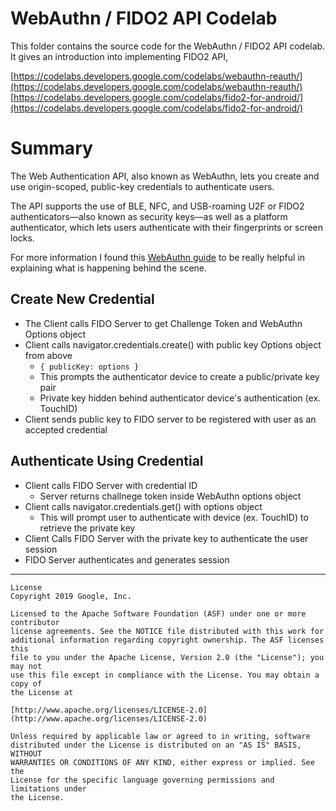 # WebAuthn / FIDO2 API Codelab
This folder contains the source code for the WebAuthn / FIDO2 API codelab. It gives an introduction into implementing FIDO2 API,


[https://codelabs.developers.google.com/codelabs/webauthn-reauth/](https://codelabs.developers.google.com/codelabs/webauthn-reauth/)
[https://codelabs.developers.google.com/codelabs/fido2-for-android/](https://codelabs.developers.google.com/codelabs/fido2-for-android/)


# Summary

The Web Authentication API, also known as WebAuthn, lets you create and use origin-scoped, public-key credentials to authenticate users.

The API supports the use of BLE, NFC, and USB-roaming U2F or FIDO2
authenticators—also known as security keys—as well as a platform
authenticator, which lets users authenticate with their fingerprints or
screen locks.

For more information I found this [WebAuthn guide](https://webauthn.guide/) to be really helpful in explaining what is happening behind the scene.

## Create New Credential
- The Client calls FIDO Server to get Challenge Token and WebAuthn Options object
- Client calls navigator.credentials.create() with public key Options object from above 
  - `{ publicKey: options }`
  - This prompts the authenticator device to create a public/private key pair
  - Private key hidden behind authenticator device's authentication (ex. TouchID)
- Client sends public key to FIDO server to be registered with user as an accepted credential


## Authenticate Using Credential
- Client calls FIDO Server with credential ID
  - Server returns challnege token inside WebAuthn options object
- Client calls navigator.credentials.get() with options object
  - This will prompt user to authenticate with device (ex. TouchID) to retrieve the private key
- Client Calls FIDO Server with the private key to authenticate the user session
- FIDO Server authenticates and generates session

---

    License
    Copyright 2019 Google, Inc.

    Licensed to the Apache Software Foundation (ASF) under one or more contributor
    license agreements. See the NOTICE file distributed with this work for
    additional information regarding copyright ownership. The ASF licenses this
    file to you under the Apache License, Version 2.0 (the "License"); you may not
    use this file except in compliance with the License. You may obtain a copy of
    the License at

    [http://www.apache.org/licenses/LICENSE-2.0](http://www.apache.org/licenses/LICENSE-2.0)

    Unless required by applicable law or agreed to in writing, software
    distributed under the License is distributed on an "AS IS" BASIS, WITHOUT
    WARRANTIES OR CONDITIONS OF ANY KIND, either express or implied. See the
    License for the specific language governing permissions and limitations under
    the License.
